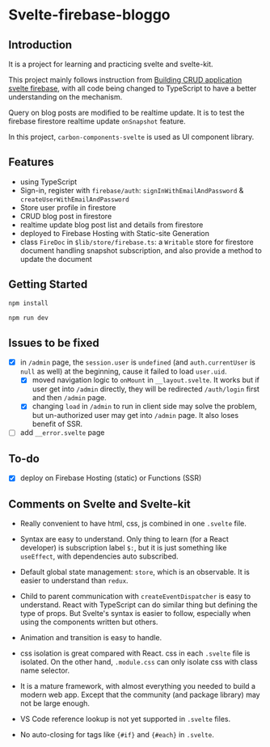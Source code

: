 # Svelte-firebase-bloggo

## Introduction

It is a project for learning and practicing svelte and svelte-kit.

This project mainly follows instruction from [Building CRUD application svelte firebase](https://blog.logrocket.com/building-crud-application-svelte-firebase/), with all code being changed to TypeScript to have a better understanding on the mechanism.

Query on blog posts are modified to be realtime update. It is to test the firebase firestore realtime update `onSnapshot` feature.

In this project, `carbon-components-svelte` is used as UI component library.

## Features

- using TypeScript
- Sign-in, register with `firebase/auth`: `signInWithEmailAndPassword` & `createUserWithEmailAndPassword`
- Store user profile in firestore
- CRUD blog post in firestore
- realtime update blog post list and details from firestore
- deployed to Firebase Hosting with Static-site Generation
- class `FireDoc` in `$lib/store/firebase.ts`: a `Writable` store for firestore document handling snapshot subscription, and also provide a method to update the document

## Getting Started

```sh
npm install

npm run dev
```

## Issues to be fixed

- [x] in `/admin` page, the `session.user` is `undefined` (and `auth.currentUser` is `null` as well) at the beginning, cause it failed to load `user.uid`.
  - [x] moved navigation logic to `onMount` in `__layout.svelte`. It works but if user get into `/admin` directly, they will be redirected `/auth/login` first and then `/admin` page.
  - [x] changing `load` in `/admin` to run in client side may solve the problem, but un-authorized user may get into `/admin` page. It also loses benefit of SSR.
- [ ] add `__error.svelte` page

## To-do

- [x] deploy on Firebase Hosting (static) or Functions (SSR)

## Comments on Svelte and Svelte-kit

- Really convenient to have html, css, js combined in one `.svelte` file.
- Syntax are easy to understand. Only thing to learn (for a React developer) is subscription label `$:`, but it is just something like `useEffect`, with dependencies auto subscribed.
- Default global state management: `store`, which is an observable. It is easier to understand than `redux`.
- Child to parent communication with `createEventDispatcher` is easy to understand. React with TypeScript can do similar thing but defining the type of props. But Svelte's syntax is easier to follow, especially when using the components written but others.
- Animation and transition is easy to handle.
- css isolation is great compared with React. css in each `.svelte` file is isolated. On the other hand, `.module.css` can only isolate css with class name selector.
- It is a mature framework, with almost everything you needed to build a modern web app. Except that the community (and package library) may not be large enough.

- VS Code reference lookup is not yet supported in `.svelte` files.
- No auto-closing for tags like `{#if}` and `{#each}` in `.svelte`.
